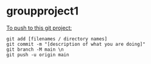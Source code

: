 # groupproject1

<ins>To push to this git project:</ins>

```
git add [filenames / directory names]
git commit -m "[description of what you are doing]"
git branch -M main \n
git push -u origin main
```
